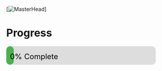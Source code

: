 [![MasterHead](https://appinventiv.com/wp-content/uploads/2020/11/Role-of-blockchain-in-voting.gif)]

# Progress

<svg width="500" height="50" xmlns="http://www.w3.org/2000/svg">
  <!-- Background of the progress bar -->
  <rect width="400" height="50" fill="#ddd" rx="10" ry="10"/>

  <!-- Small green part at the start of the progress bar -->
  <rect width="20" height="50" fill="#4caf50" rx="10" ry="10"/>

  <!-- Progress Bar -->
  <rect id="progress" width="0" height="50" fill="#4caf50" rx="10" ry="10">
    <animate 
      attributeName="width" 
      from="0" 
      to="0" 
      dur="2s" 
      fill="freeze" />
  </rect>

  <!-- Progress Text (to the left of the bar) -->
  <text x="10" y="35" font-size="20" text-anchor="start" fill="#000">
    0% Complete
  </text>
</svg>
